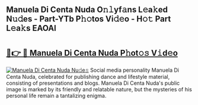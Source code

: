 ## Manuela Di Centa Nuda O𝚗𝚕yf𝚊ns L𝚎a𝚔ed N𝚞𝚍es - Part-YTb P𝚑𝚘tos Vi𝚍𝚎o - H𝚘𝚝 Part L𝚎a𝚔s EAOAl

# <h2><a href="http://kf4efj6.oniu.top/?m=Manuela+Di+Centa+Nuda">🔗👉 🔴 Manuela Di Centa Nuda P𝚑ot𝚘𝚜 V𝚒d𝚎o</a></h2>

[![Manuela Di Centa Nuda Nu𝚍e𝚜](https://i.imgur.com/0qMVB7G.gif)](http://kf4efj6.oniu.top/?m=Manuela+Di+Centa+Nuda)
Social media personality Manuela Di Centa Nuda, celebrated for publishing dance and lifestyle material, consisting of presentations and blogs. Manuela Di Centa Nuda's public image is marked by its friendly and relatable nature, but the mysteries of his personal life remain a tantalizing enigma.  
